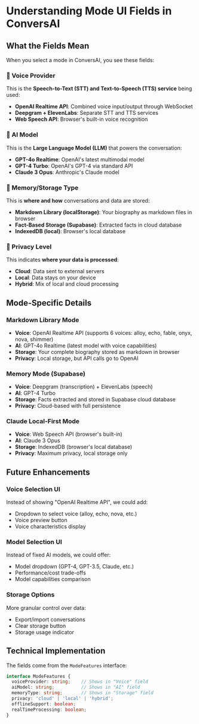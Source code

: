 # Understanding Mode UI Fields in ConversAI

## What the Fields Mean

When you select a mode in ConversAI, you see these fields:

### 🎤 Voice Provider
This is the **Speech-to-Text (STT) and Text-to-Speech (TTS) service** being used:
- **OpenAI Realtime API**: Combined voice input/output through WebSocket
- **Deepgram + ElevenLabs**: Separate STT and TTS services
- **Web Speech API**: Browser's built-in voice recognition

### 🤖 AI Model
This is the **Large Language Model (LLM)** that powers the conversation:
- **GPT-4o Realtime**: OpenAI's latest multimodal model
- **GPT-4 Turbo**: OpenAI's GPT-4 via standard API
- **Claude 3 Opus**: Anthropic's Claude model

### 💾 Memory/Storage Type
This is **where and how** conversations and data are stored:
- **Markdown Library (localStorage)**: Your biography as markdown files in browser
- **Fact-Based Storage (Supabase)**: Extracted facts in cloud database
- **IndexedDB (local)**: Browser's local database

### 🔐 Privacy Level
This indicates **where your data is processed**:
- **Cloud**: Data sent to external servers
- **Local**: Data stays on your device
- **Hybrid**: Mix of local and cloud processing

## Mode-Specific Details

### Markdown Library Mode
- **Voice**: OpenAI Realtime API (supports 6 voices: alloy, echo, fable, onyx, nova, shimmer)
- **AI**: GPT-4o Realtime (latest model with voice capabilities)
- **Storage**: Your complete biography stored as markdown in browser
- **Privacy**: Local storage, but API calls go to OpenAI

### Memory Mode (Supabase)
- **Voice**: Deepgram (transcription) + ElevenLabs (speech)
- **AI**: GPT-4 Turbo
- **Storage**: Facts extracted and stored in Supabase cloud database
- **Privacy**: Cloud-based with full persistence

### Claude Local-First Mode
- **Voice**: Web Speech API (browser's built-in)
- **AI**: Claude 3 Opus
- **Storage**: IndexedDB (browser's local database)
- **Privacy**: Maximum privacy, local storage only

## Future Enhancements

### Voice Selection UI
Instead of showing "OpenAI Realtime API", we could add:
- Dropdown to select voice (alloy, echo, nova, etc.)
- Voice preview button
- Voice characteristics display

### Model Selection UI
Instead of fixed AI models, we could offer:
- Model dropdown (GPT-4, GPT-3.5, Claude, etc.)
- Performance/cost trade-offs
- Model capabilities comparison

### Storage Options
More granular control over data:
- Export/import conversations
- Clear storage button
- Storage usage indicator

## Technical Implementation

The fields come from the `ModeFeatures` interface:
```typescript
interface ModeFeatures {
  voiceProvider: string;    // Shows in "Voice" field
  aiModel: string;          // Shows in "AI" field
  memoryType: string;       // Shows in "Storage" field
  privacy: 'cloud' | 'local' | 'hybrid';
  offlineSupport: boolean;
  realTimeProcessing: boolean;
}